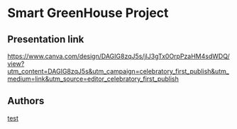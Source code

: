 # Smart GreenHouse Project


## Presentation link


https://www.canva.com/design/DAGIG8zqJ5s/jlJ3gTx0OrpPzaHM4sdWDQ/view?utm_content=DAGIG8zqJ5s&utm_campaign=celebratory_first_publish&utm_medium=link&utm_source=editor_celebratory_first_publish


## Authors

[test](https://github.com/vincenzobucaria)
